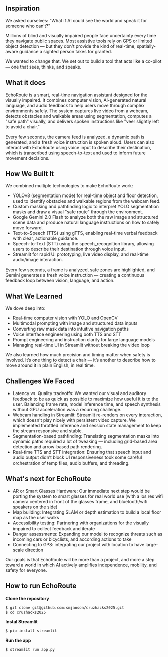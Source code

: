 ## Inspiration
We asked ourselves:
"What if AI could see the world and speak it for someone who can’t?"

Millions of blind and visually impaired people face uncertainty every time they navigate public spaces. Most assistive tools rely on GPS or limited object detection — but they don't provide the kind of real-time, spatially-aware guidance a sighted person takes for granted.

We wanted to change that.
We set out to build a tool that acts like a co-pilot — one that sees, thinks, and speaks.

## What it does

EchoRoute is a smart, real-time navigation assistant designed for the visually impaired. It combines computer vision, AI-generated natural language, and audio feedback to help users move through complex environments safely. The system captures live video from a webcam, detects obstacles and walkable areas using segmentation, computes a "safe path" visually, and delivers spoken instructions like "veer slightly left to avoid a chair."

Every few seconds, the camera feed is analyzed, a dynamic path is generated, and a fresh voice instruction is spoken aloud. Users can also interact with EchoRoute using voice input to describe their destination, which is transcribed using speech-to-text and used to inform future movement decisions.

## How We Built It
We combined multiple technologies to make EchoRoute work:
* YOLOv8 (segmentation mode) for real-time object and floor detection, used to identify obstacles and walkable regions from the webcam feed.
* Custom masking and pathfinding logic to interpret YOLO segmentation masks and draw a visual "safe route" through the environment.
* Google Gemini 2.0 Flash to analyze both the raw image and structured scene data and produce natural language instructions on how to safely move forward.
* Text-to-Speech (TTS) using gTTS, enabling real-time verbal feedback with clear, actionable guidance.
* Speech-to-Text (STT) using the speech_recognition library, allowing users to describe their destination through voice input.
* Streamlit for rapid UI prototyping, live video display, and real-time audio/image interaction.

Every few seconds, a frame is analyzed, safe zones are highlighted, and Gemini generates a fresh voice instruction — creating a continuous feedback loop between vision, language, and action.

## What We Learned
We dove deep into:

* Real-time computer vision with YOLO and OpenCV
* Multimodal prompting with image and structured data inputs
* Converting raw mask data into intuitive navigation paths
* Voice interface engineering using both TTS and STT
* Prompt engineering and instruction clarity for large language models
* Managing real-time UI in Streamlit without breaking the video loop

We also learned how much precision and timing matter when safety is involved. It’s one thing to detect a chair — it’s another to describe how to move around it in plain English, in real time.

## Challenges We Faced
* Latency vs. Quality tradeoffs: We wanted our visual and auditory feedback to be as quick as possible to maximize how useful it is to the user. Balancing frame rate, model inference time, and speech synthesis without GPU acceleration was a recurring challenge.
* Webcam handling in Streamlit: Streamlit re-renders on every interaction, which doesn't play nicely with persistent video capture. We implemented throttled inference and session state management to keep the stream responsive and stable.
* Segmentation-based pathfinding: Translating segmentation masks into dynamic paths required a lot of tweaking — including grid-based area detection and arrow-based path rendering.
* Real-time TTS and STT integration: Ensuring that speech input and audio output didn’t block UI responsiveness took some careful orchestration of temp files, audio buffers, and threading.

## What's next for EchoRoute
* AR or Smart Glasses Hardware: Our immediate next step would be porting the system to smart glasses for real world use (with a los res wifi camera centered in front of the glasses frame, and bluetooth/wifi speakers on the side)
* Map building: Integrating SLAM or depth estimation to build a local floor map as the user walks
* Accessibility testing: Partnering with organizations for the visually impaired to collect feedback and iterate
* Danger assessments: Expanding our model to recognize threats such as incoming cars or bicyclists, and according actions to take
* Connecting to GPS: integrating our project with location to have large-scale direction

Our goals is that EchoRoute will be more than a project, and more a step toward a world in which AI actively amplifies independence, mobility, and safety for everyone. 

## How to run EchoRoute
**Clone the repository**
   ```bash
   $ git clone git@github.com:smjanson/cruzhacks2025.git
   $ cd cruzhacks2025
   ```
**Instal Streamlit**
   ``` bash
   $ pip install streamlit
   ```
**Run the app**
   ```bash
   $ streamlit run app.py
   ```
